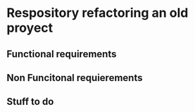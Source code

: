 # Respository refactoring an old proyect
## Functional requirements

## Non Funcitonal requierements

## Stuff to do
